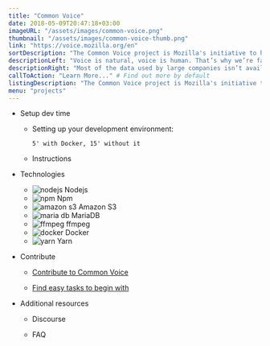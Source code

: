 ```yaml
---
title: "Common Voice"
date: 2018-05-09T20:47:18+03:00
imageURL: "/assets/images/common-voice.png"
thumbnail: "/assets/images/common-voice-thumb.png"
link: "https://voice.mozilla.org/en"
sortDescription: "The Common Voice project is Mozilla's initiative to help teach machines how real people speak."
descriptionLeft: "Voice is natural, voice is human. That’s why we’re fascinated with creating usable voice technology for our machines. But to create voice systems, an extremely large amount of voice data is required."
descriptionRight: "Most of the data used by large companies isn’t available to the majority of people. We think that stifles innovation. So we’ve launched Project Common Voice, a project to help make voice recognition open to everyone."
callToAction: "Learn More..." # Find out more by default
listingDescription: "The Common Voice project is Mozilla's initiative to help teach machines..." # The description of the project for the project listing, if no description is provided the content of the sortDescription will be used
menu: "projects"
---
```


- Setup dev time

  - Setting up your development environment:

        5' with Docker, 15' without it

  - Instructions

- Technologies

  - ![nodejs](/assets/images/nodejs.png) Nodejs
  - ![npm](/assets/images/npm.png) Npm
  - ![amazon s3](/assets/images/s3.png) Amazon S3
  - ![maria db](/assets/images/mariadb.png) MariaDB
  - ![ffmpeg](/assets/images/ffmpeg.png) ffmpeg
  - ![docker](/assets/images/docker.png) Docker
  - ![yarn](/assets/images/yarn.png) Yarn

- Contribute

  - [Contribute to Common Voice](https://voice.mozilla.org/en)

  - [Find easy tasks to begin with](https://voice.mozilla.org/en)

- Additional resources

  - Discourse

  - FAQ

